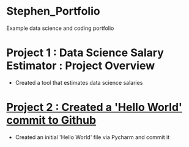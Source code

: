# Stephen_Portfolio
Example data science and coding portfolio

# Project 1 : Data Science Salary Estimator : Project Overview
- Created a tool that estimates data science salaries 

# [Project 2 : Created a 'Hello World' commit to Github](https://github.com/Orion85-Stack/Hello-World)
- Created an initial 'Hello World' file via Pycharm and commit it
